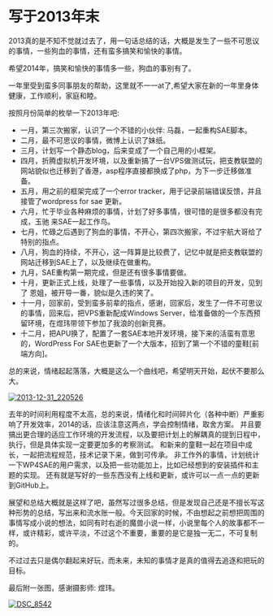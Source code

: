 # 写于2013年末

2013真的是不知不觉就过去了，用一句话总结的话，大概是发生了一些不可思议的事情，一些狗血的事情，还有蛮多搞笑和愉快的事情。

希望2014年，搞笑和愉快的事情多一些，狗血的事别有了。

一年里受到蛮多同事朋友的帮助，这里就不一一at了,希望大家在新的一年里身体健康，工作顺利，家庭和睦。

按照月份简单的枚举一下2013年吧:

*   一月，第三次搬家，认识了一个不错的小伙伴: 马磊，一起重构SAE脚本。
*   二月，最不可思议的事情，微博上认识了妹纸。
*   三月，计划写一个静态blog，后来变成了一个自己用的小框架。
*   四月，折腾虚拟机开发环境，以及重新搞了一台VPS做测试玩，把支教联盟的网站貌似也迁移到了香港，asp程序直接都换成了php，为下一步迁移做准备。
*   五月，用之前的框架完成了一个error tracker，用于记录前端错误反馈，并且接管了wordpress for sae 更新。
*   六月，忙于毕业各种麻烦的事情，计划了好多事情，很可惜的是很多都没有完成，玉驰 来SAE一起工作鸟。
*   七月，忙碌之后遇到了狗血的事情，不开心，第四次搬家，不过宇航大哥给了特别的指点。
*   八月，狗血的持续，不开心，这一阵算是比较费了，记忆中就是把支教联盟的网站迁移到SAE上了，以及继续在做重构。
*   九月，SAE重构第一期完成，但是还有很多事情要做。
*   十月，更新正式上线，处理了一些事情，以及开始投入新的项目的开发，见到了 恩姐，被开导一番，貌似是久违的笑了。
*   十一月，回家前，受到蛮多前辈的指点，感谢，回家后，发生了一件不可思议的事情，回来后，把VPS重新配成Windows Server，给准备做的一个东西预留环境，在煜玮带领下参加了我浪的创新竞赛。
*   十二月，把APU换了，配置了一套SAE本地开发环境，接下来的活蛮有意思的，WordPress For SAE也更新了一个大版本，招到了第一个不错的童鞋[前端方向]。

总的来说，情绪起起落落，大概是这么一个曲线吧，希望明天开始，起伏不要那么大。

[![2013-12-31_220526](https://attachment.soulteary.com/2014/01/01/2013-12-31_220526.png "2013-12-31_220526")](https://attachment.soulteary.com/2014/01/01/2013-12-31_220526.png)

去年的时间利用程度不太高，总的来说，情绪化和时间碎片化（各种中断）严重影响了开发效率，2014的话，应该注意这两点，学会控制情绪，取舍方案。 并且要搞出更合理的适应工作环境的开发流程，以及要把计划上的解耦真的提到日程中，执行，但是具体实现一定要更加多的考察测试。 和新来的童鞋一起在项目中成长，一起把流程规范，技术记录下来，做到可传承。 非工作外的事情，计划统计一下WP4SAE的用户需求，以及把一些功能加上，比如已经想到的安装插件和主题的实现。 还有就是写好的一些东西没有上线和更新，或许可以一点一点的更新到GitHub上。
 
展望和总结大概就是这样了吧，虽然写过很多总结，但是发现自己还是不擅长写这种形势的总结，写出来和流水账一般。今天回家的时候，不由想起之前想把周围的事情写成小说的想法，如同有时右逝的魔兽小说一样，小说里每个人的故事都不一样，或许精彩，或许平淡，不过这个不重要，重要的是它是独一无二，不可复制的。

不过过去只是偶尔翻起来好玩，而未来，未知的事情才是真的值得去追逐和把玩的目标。

最后附一张图，感谢摄影师: 煜玮。

[![DSC_8542](https://attachment.soulteary.com/2014/01/01/DSC_8542.jpg "DSC_8542")](https://attachment.soulteary.com/2014/01/01/DSC_8542.jpg)

